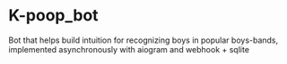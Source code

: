 # K-poop_bot
Bot that helps build intuition for recognizing boys in popular boys-bands, implemented asynchronously with aiogram and webhook + sqlite
